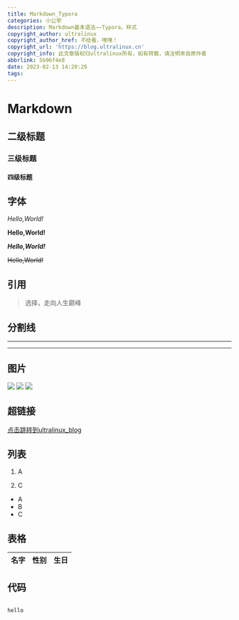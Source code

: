 ```yaml
---
title: Markdown_Typora
categories: 小公举
description: Markdown基本语法——Typora、样式
copyright_author: ultralinux
copyright_author_href: 不给看，嘿嘿！
copyright_url: 'https://blog.ultralinux.cn'
copyright_info: 此文章版权归ultralinux所有，如有转载，请注明來自原作者
abbrlink: 5b96f4e8
date: 2023-02-13 14:20:29
tags:
---
```




# Markdown



## 二级标题

### 三级标题

#### 四级标题

 



## 字体

*Hello,World!*

**Hello,World!**

***Hello,World!***

~~Hello,World!~~





## 引用

> 选择，走向人生巅峰

## 分割线

___

***

## 图片

![](https://img.ultralinux.cn/img/202302122213625.jpg?imageslim)
![](https://img.ultralinux.cn/img/202302122213626.png?imageslim)
![](https://img.ultralinux.cn/img/202302122213628.gif?imageslim)

## 超链接

[点击跳转到ultralinux_blog](https://blog.ultralinux.cn)

## 列表

1. A

	

2. C



- A
- B
- C

## 表格

| 名字 | 性别 | 生日 |
| ---- | ---- | ---- |

## 代码

```rust

```

`hello`

    
    

